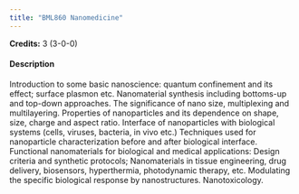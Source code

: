 ```yaml
---
title: "BML860 Nanomedicine"
---
```

**Credits:** 3 (3-0-0)

#### Description
Introduction to some basic nanoscience: quantum confinement and its effect; surface plasmon etc. Nanomaterial synthesis including bottoms-up and top-down approaches. The significance of nano size, multiplexing and multilayering. Properties of nanoparticles and its dependence on shape, size, charge and aspect ratio. Interface of nanoparticles with biological systems (cells, viruses, bacteria, in vivo etc.) Techniques used for nanoparticle characterization before and after biological interface. Functional nanomaterials for biological and medical applications: Design criteria and synthetic protocols; Nanomaterials in tissue engineering, drug delivery, biosensors, hyperthermia, photodynamic therapy, etc. Modulating the specific biological response by nanostructures. Nanotoxicology.